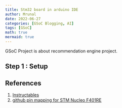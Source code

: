```yaml
---
title: Stm32 board in arduino IDE
author: Mrunal
date: 2022-06-27 
categories: [GSoC Blogging, AI]
tags: [GSoC]
math: true
mermaid: true
---
```

GSoC Project is about recommendation engine project.

##  Step 1 : Setup 

## References
1. [Instructables](https://www.instructables.com/Quick-Start-to-STM-Nucleo-on-Arduino-IDE/)
2. [github pin mapping for STM Nucleo F401RE](https://github.com/sriksh9/Nucleo-PinMapping-for-Arduino)





